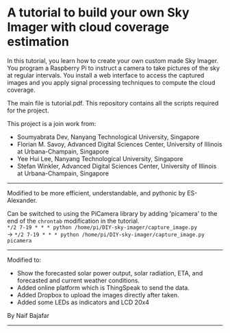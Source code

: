 # A tutorial to build your own Sky Imager with cloud coverage estimation

In this tutorial, you learn how to create your own custom made Sky Imager. You program a Raspberry Pi to instruct a camera to take pictures of the sky at regular intervals. You install a web interface to access the captured images and you apply signal processing techniques to compute the cloud coverage.

The main file is tutorial.pdf. This repository contains all the scripts required for the project.

This project is a join work from:
- Soumyabrata Dev, Nanyang Technological University, Singapore
- Florian M. Savoy, Advanced Digital Sciences Center, University of Illinois at Urbana-Champain, Singapore
- Yee Hui Lee, Nanyang Technological University, Singapore
- Stefan Winkler, Advanced Digital Sciences Center, University of Illinois at Urbana-Champain, Singapore

-----
Modified to be more efficient, understandable, and pythonic by ES-Alexander.

Can be switched to using the PiCamera library by adding 'picamera' to the end of the `chrontab` modification in the tutorial.  
`*/2 7-19 * * * python /home/pi/DIY-sky-imager/capture_image.py`  
-> `*/2 7-19 * * * python /home/pi/DIY-sky-imager/capture_image.py picamera`

------

Modified to:

- Show the forecasted solar power output, solar radiation, ETA, and forecasted and current weather conditions.
- Added online platform which is ThingSpeak to send the data.
- Added Dropbox to upload the images directly after taken.
- Added some LEDs as indicators and LCD 20x4

By Naif Bajafar

-------
